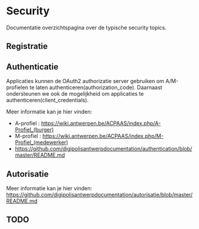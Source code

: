 # Security
Documentatie overzichtspagina over de typische security topics.

## Registratie

## Authenticatie

Applicaties kunnen de OAuth2 authorizatie server gebruiken om A/M-profielen te laten authenticeren(authorization_code). Daarnaast ondersteunen we ook de mogelijkheid om applicaties te authenticeren(client_credentials). 

Meer informatie kan je hier vinden: 
* A-profiel : https://wiki.antwerpen.be/ACPAAS/index.php/A-Profiel_(burger)
* M-profiel : https://wiki.antwerpen.be/ACPAAS/index.php/M-Profiel_(medewerker)
* https://github.com/digipolisantwerpdocumentation/authentication/blob/master/README.md

## Autorisatie

Meer informatie kan je hier vinden: https://github.com/digipolisantwerpdocumentation/autorisatie/blob/master/README.md

## TODO
